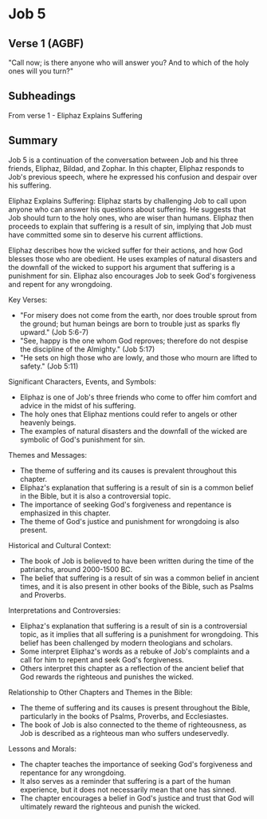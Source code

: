 # Job 5

## Verse 1 (AGBF)

"Call now; is there anyone who will answer you? And to which of the holy ones will you turn?"

## Subheadings

From verse 1 - Eliphaz Explains Suffering

## Summary

Job 5 is a continuation of the conversation between Job and his three friends, Eliphaz, Bildad, and Zophar. In this chapter, Eliphaz responds to Job's previous speech, where he expressed his confusion and despair over his suffering.

Eliphaz Explains Suffering:
Eliphaz starts by challenging Job to call upon anyone who can answer his questions about suffering. He suggests that Job should turn to the holy ones, who are wiser than humans. Eliphaz then proceeds to explain that suffering is a result of sin, implying that Job must have committed some sin to deserve his current afflictions.

Eliphaz describes how the wicked suffer for their actions, and how God blesses those who are obedient. He uses examples of natural disasters and the downfall of the wicked to support his argument that suffering is a punishment for sin. Eliphaz also encourages Job to seek God's forgiveness and repent for any wrongdoing.

Key Verses:
- "For misery does not come from the earth, nor does trouble sprout from the ground; but human beings are born to trouble just as sparks fly upward." (Job 5:6-7)
- "See, happy is the one whom God reproves; therefore do not despise the discipline of the Almighty." (Job 5:17)
- "He sets on high those who are lowly, and those who mourn are lifted to safety." (Job 5:11)

Significant Characters, Events, and Symbols:
- Eliphaz is one of Job's three friends who come to offer him comfort and advice in the midst of his suffering.
- The holy ones that Eliphaz mentions could refer to angels or other heavenly beings.
- The examples of natural disasters and the downfall of the wicked are symbolic of God's punishment for sin.

Themes and Messages:
- The theme of suffering and its causes is prevalent throughout this chapter.
- Eliphaz's explanation that suffering is a result of sin is a common belief in the Bible, but it is also a controversial topic.
- The importance of seeking God's forgiveness and repentance is emphasized in this chapter.
- The theme of God's justice and punishment for wrongdoing is also present.

Historical and Cultural Context:
- The book of Job is believed to have been written during the time of the patriarchs, around 2000-1500 BC.
- The belief that suffering is a result of sin was a common belief in ancient times, and it is also present in other books of the Bible, such as Psalms and Proverbs.

Interpretations and Controversies:
- Eliphaz's explanation that suffering is a result of sin is a controversial topic, as it implies that all suffering is a punishment for wrongdoing. This belief has been challenged by modern theologians and scholars.
- Some interpret Eliphaz's words as a rebuke of Job's complaints and a call for him to repent and seek God's forgiveness.
- Others interpret this chapter as a reflection of the ancient belief that God rewards the righteous and punishes the wicked.

Relationship to Other Chapters and Themes in the Bible:
- The theme of suffering and its causes is present throughout the Bible, particularly in the books of Psalms, Proverbs, and Ecclesiastes.
- The book of Job is also connected to the theme of righteousness, as Job is described as a righteous man who suffers undeservedly.

Lessons and Morals:
- The chapter teaches the importance of seeking God's forgiveness and repentance for any wrongdoing.
- It also serves as a reminder that suffering is a part of the human experience, but it does not necessarily mean that one has sinned.
- The chapter encourages a belief in God's justice and trust that God will ultimately reward the righteous and punish the wicked.